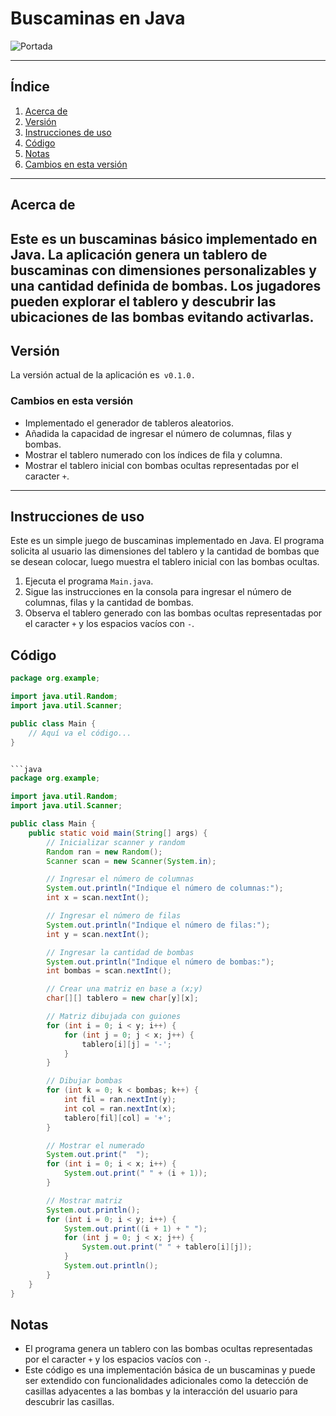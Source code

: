 # Buscaminas en Java

![Portada](https://avatars.githubusercontent.com/u/149858423?v=4)

---
## Índice
1. [Acerca de](#Acerca-de)
2. [Versión](#Versión)
3. [Instrucciones de uso](#Instrucciones-de-uso)
4. [Código](#Código)
5. [Notas](#Notas)
6. [Cambios en esta versión](#Cambios-en-esta-versión)

---
## Acerca de

Este es un buscaminas básico implementado en Java.
La aplicación genera un tablero de buscaminas con dimensiones personalizables y 
una cantidad definida de bombas. Los jugadores pueden explorar el tablero y descubrir 
las ubicaciones de las bombas evitando activarlas.
---

## Versión

La versión actual de la aplicación es` v0.1.0.`


### Cambios en esta versión

- Implementado el generador de tableros aleatorios.
- Añadida la capacidad de ingresar el número de columnas, filas y bombas.
- Mostrar el tablero numerado con los índices de fila y columna.
- Mostrar el tablero inicial con bombas ocultas representadas por el caracter `+`.

---
## Instrucciones de uso

Este es un simple juego de buscaminas implementado en Java. El programa solicita al usuario las 
dimensiones del tablero y la cantidad de bombas que se desean colocar, luego muestra el tablero inicial 
con las bombas ocultas.

1. Ejecuta el programa `Main.java`.
2. Sigue las instrucciones en la consola para ingresar el número de columnas, filas y la cantidad de bombas.
3. Observa el tablero generado con las bombas ocultas representadas por el caracter `+` y los espacios vacíos con `-`.

## Código

```java
package org.example;

import java.util.Random;
import java.util.Scanner;

public class Main {
    // Aquí va el código...
}


```java
package org.example;

import java.util.Random;
import java.util.Scanner;

public class Main {
    public static void main(String[] args) {
        // Inicializar scanner y random
        Random ran = new Random();
        Scanner scan = new Scanner(System.in);

        // Ingresar el número de columnas
        System.out.println("Indique el número de columnas:");
        int x = scan.nextInt();

        // Ingresar el número de filas
        System.out.println("Indique el número de filas:");
        int y = scan.nextInt();

        // Ingresar la cantidad de bombas
        System.out.println("Indique el número de bombas:");
        int bombas = scan.nextInt();

        // Crear una matriz en base a (x;y)
        char[][] tablero = new char[y][x];

        // Matriz dibujada con guiones
        for (int i = 0; i < y; i++) {
            for (int j = 0; j < x; j++) {
                tablero[i][j] = '-';
            }
        }

        // Dibujar bombas
        for (int k = 0; k < bombas; k++) {
            int fil = ran.nextInt(y);
            int col = ran.nextInt(x);
            tablero[fil][col] = '+';
        }

        // Mostrar el numerado
        System.out.print("  ");
        for (int i = 0; i < x; i++) {
            System.out.print(" " + (i + 1));
        }

        // Mostrar matriz
        System.out.println();
        for (int i = 0; i < y; i++) {
            System.out.print((i + 1) + " ");
            for (int j = 0; j < x; j++) {
                System.out.print(" " + tablero[i][j]);
            }
            System.out.println();
        }
    }
}
```

## Notas

- El programa genera un tablero con las bombas ocultas representadas por el caracter `+` y los espacios vacíos con `-`.
- Este código es una implementación básica de un buscaminas y puede ser extendido con funcionalidades adicionales como la detección de casillas adyacentes a las bombas y la interacción del usuario para descubrir las casillas.
